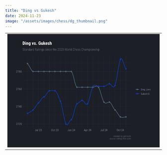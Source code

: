 ```yaml
---
title: "Ding vs Gukesh"
date: 2024-11-23
image: "/assets/images/chess/dg_thumbnail.png"
---
```


|                                                                     |
| :-----------------------------------------------------------------: |
| ![Ding vs Gukesh](/assets/images/chess/dinggukesh2.png)             |